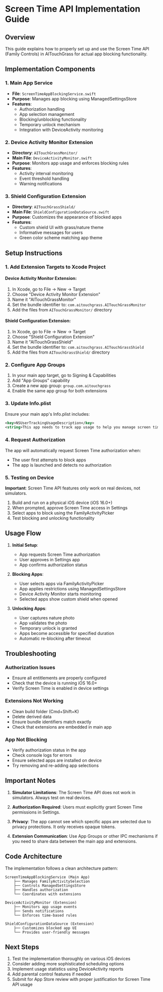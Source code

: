 # Screen Time API Implementation Guide

## Overview
This guide explains how to properly set up and use the Screen Time API (Family Controls) in AITouchGrass for actual app blocking functionality.

## Implementation Components

### 1. Main App Service
- **File**: `ScreenTimeAppBlockingService.swift`
- **Purpose**: Manages app blocking using ManagedSettingsStore
- **Features**:
  - Authorization handling
  - App selection management
  - Blocking/unblocking functionality
  - Temporary unlock mechanism
  - Integration with DeviceActivity monitoring

### 2. Device Activity Monitor Extension
- **Directory**: `AITouchGrassMonitor/`
- **Main File**: `DeviceActivityMonitor.swift`
- **Purpose**: Monitors app usage and enforces blocking rules
- **Features**:
  - Activity interval monitoring
  - Event threshold handling
  - Warning notifications

### 3. Shield Configuration Extension
- **Directory**: `AITouchGrassShield/`
- **Main File**: `ShieldConfigurationDataSource.swift`
- **Purpose**: Customizes the appearance of blocked apps
- **Features**:
  - Custom shield UI with grass/nature theme
  - Informative messages for users
  - Green color scheme matching app theme

## Setup Instructions

### 1. Add Extension Targets to Xcode Project

#### Device Activity Monitor Extension:
1. In Xcode, go to File → New → Target
2. Choose "Device Activity Monitor Extension"
3. Name it "AITouchGrassMonitor"
4. Set the bundle identifier to: `com.aitouchgrass.AITouchGrassMonitor`
5. Add the files from `AITouchGrassMonitor/` directory

#### Shield Configuration Extension:
1. In Xcode, go to File → New → Target
2. Choose "Shield Configuration Extension"
3. Name it "AITouchGrassShield"
4. Set the bundle identifier to: `com.aitouchgrass.AITouchGrassShield`
5. Add the files from `AITouchGrassShield/` directory

### 2. Configure App Groups
1. In your main app target, go to Signing & Capabilities
2. Add "App Groups" capability
3. Create a new app group: `group.com.aitouchgrass`
4. Enable the same app group for both extensions

### 3. Update Info.plist
Ensure your main app's Info.plist includes:
```xml
<key>NSUserTrackingUsageDescription</key>
<string>This app needs to track app usage to help you manage screen time.</string>
```

### 4. Request Authorization
The app will automatically request Screen Time authorization when:
- The user first attempts to block apps
- The app is launched and detects no authorization

### 5. Testing on Device
**Important**: Screen Time API features only work on real devices, not simulators.

1. Build and run on a physical iOS device (iOS 16.0+)
2. When prompted, approve Screen Time access in Settings
3. Select apps to block using the FamilyActivityPicker
4. Test blocking and unlocking functionality

## Usage Flow

1. **Initial Setup**:
   - App requests Screen Time authorization
   - User approves in Settings app
   - App confirms authorization status

2. **Blocking Apps**:
   - User selects apps via FamilyActivityPicker
   - App applies restrictions using ManagedSettingsStore
   - Device Activity Monitor starts monitoring
   - Selected apps show custom shield when opened

3. **Unlocking Apps**:
   - User captures nature photo
   - App validates the photo
   - Temporary unlock is granted
   - Apps become accessible for specified duration
   - Automatic re-blocking after timeout

## Troubleshooting

### Authorization Issues
- Ensure all entitlements are properly configured
- Check that the device is running iOS 16.0+
- Verify Screen Time is enabled in device settings

### Extensions Not Working
- Clean build folder (Cmd+Shift+K)
- Delete derived data
- Ensure bundle identifiers match exactly
- Check that extensions are embedded in main app

### App Not Blocking
- Verify authorization status in the app
- Check console logs for errors
- Ensure selected apps are installed on device
- Try removing and re-adding app selections

## Important Notes

1. **Simulator Limitations**: The Screen Time API does not work in simulators. Always test on real devices.

2. **Authorization Required**: Users must explicitly grant Screen Time permissions in Settings.

3. **Privacy**: The app cannot see which specific apps are selected due to privacy protections. It only receives opaque tokens.

4. **Extension Communication**: Use App Groups or other IPC mechanisms if you need to share data between the main app and extensions.

## Code Architecture

The implementation follows a clean architecture pattern:

```
ScreenTimeAppBlockingService (Main App)
    ├── Manages FamilyActivitySelection
    ├── Controls ManagedSettingsStore
    ├── Handles authorization
    └── Coordinates with extensions

DeviceActivityMonitor (Extension)
    ├── Monitors app usage events
    ├── Sends notifications
    └── Enforces time-based rules

ShieldConfigurationDataSource (Extension)
    ├── Customizes blocked app UI
    └── Provides user-friendly messages
```

## Next Steps

1. Test the implementation thoroughly on various iOS devices
2. Consider adding more sophisticated scheduling options
3. Implement usage statistics using DeviceActivity reports
4. Add parental control features if needed
5. Submit for App Store review with proper justification for Screen Time API usage